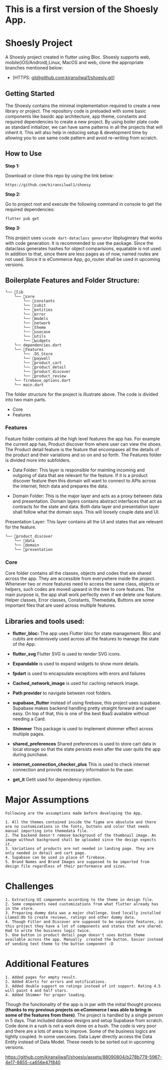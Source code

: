 # This is a first version of the Shoesly App.

# Shoesly Project

A Shoesly project created in flutter using Bloc. Shoesly supports web, mobile(iOS/Android),Linux, MacOS and web, clone the appropriate branches mentioned below:

* [HTTPS: [git@github.com:kiransilwal1/shoesly.git](https://github.com/kiransilwal1/shoesly.git)]

## Getting Started

The Shoesly contains the minimal implementation required to create a new library or project. The repository code is preloaded with some basic components like basidc app architecture, app theme, constants and required dependencies to create a new project. By using boiler plate code as standard initializer, we can have same patterns in all the projects that will inherit it. This will also help in reducing setup & development time by allowing you to use same code pattern and avoid re-writing from scratch.

## How to Use 

**Step 1:**

Download or clone this repo by using the link below:

```
https://github.com/kiransilwal1/shoesy
```

**Step 2:**

Go to project root and execute the following command in console to get the required dependencies: 

```
flutter pub get 
```

**Step 3:**

This project uses `vscode dart-dataclass generator` libpluginrary that works with code generation. It is recommended to use the package. Since the dataclass generates hashes for object comparisions, equatable is not used.
In addition to that, since there are less pages as of now, named routes are not used. Since it is eCommerce App, go_router shall be used in upcoming versions. 



## Boilerplate Features and Folder Structure:

```
└── 📁lib 
    └── 📁core 
        └── 📁constants
        └── 📁cubit 
        └── 📁entities
        └── 📁error
        └── 📁models
        └── 📁network
        └── 📁theme
        └── 📁usecase
        └── 📁utils
        └── 📁widgets
    └── dependencies.dart
    └── 📁features
        └── .DS_Store
        └── 📁paywall
        └── 📁product_cart
        └── 📁product_detail
        └── 📁product_discover
        └── 📁product_review
    └── firebase_options.dart
    └── main.dart
```

The folder structure for the project is illustrate above. The code is divided into two main parts.

* Core
* Features

### Features

Feature folder contains all the high level features the app has. For example the current app has, Product discover from where user can view the shoes. The Product detail feature is the feature that encompases all the details of the product and their variations and so on and so forth. The Features folder is divided more into subfolders.

* Data Folder: This layer is responsible for mainting incoming and outgoing of data that are relevant for the feature. If it is a product discover feature then this domain will want to connect to APIs across the internet, fetch data and prepares the data.

* Domain Folder: This is the major layer and acts as a proxy between data and presentation. Domain layers contains abstract interfaces that act as contracts for the state and data. Both data layer and presentation layer shall follow what the domain says. This will loosely couple data and UI. 

Presentation Layer: This layer contains all the UI and states that are relevant for the feature. 

```
└── 📁product_discover
    └── 📁data
    └── 📁domain
    └── 📁presentation
```


### Core

Core folder contains all the classes, objects and codes that are shared across the app. They are accessible from everywhere inside the project. Whenever two or more features need to access the same class, objects or helpers, such codes are moved upward in the tree to core features. The main purpose is, the app shall work perfectly even if we delete one feature. Helper classes, Error classes, Constants, Themedata, Buttons are some important files that are used across multiple features.


## Libraries and tools used:



  * **flutter_bloc:** The app uses Flutter bloc for state management. Bloc and cubits are extenisvely used across all the features to manage the state of the App. 
  
  * **flutter_svg** Flutter SVG is used to render SVG icons.

  * **Expandable** is used to expand widgets to show more details.

  * **fpdart** is used to encapsulate exceptions with erors and failures

  * **Cached_network_image** is used for caching network image.

  * **Path provider** to navigate between root folders.

  * **supabase_flutter** instead of using firebase, this project uses supabase. Supabase makes backend handling pretty straight forward and super easy. On top of that, this is one of the best BaaS available without needing a Card.

  * **Shimmer** This package is used to implement shimmer effect across multiple pages.

  * **shared_preferences** Shared preferences is used to store cart data in local storage so that the state persists even after the user quits the app during purchase.

  * **internet_connection_checker_plus** This is used to check internet connection and provide necessary information to the user.

  * **get_it** Getit used for dependency injection.


  # Major Assumptions

    Following are the assumptions made before developing the App.

    1. All the themes contained inside the figma are absolute and there are no customizations in the fonts, buttons and color that needs manual importing into themedata file.
    2. The backend doesn't remove background of the thumbnail image. An image without background shall be uploaded since the design expects it.
    3. Variations of products are not needed in landing page. They are only needed in detail and cart page.
    4. Supabase can be used in place of firebase.
    5. Brand Names and Brand Images are supposed to be imported from design file regardless of their performance and sizes.

  # Challenges

    1. Extracting UI components according to the theme in design file.
    2. Some components need customizations from what flutter already has in the store.
    3. Preparing dummy data was a major challenge. Used locally installed Llama3:8b to create reviews, ratings and other dummy data.
    4. Though Fitler and Discover are supposed to be separate features, in this project they have a lot of components and states that are shared. Had to write the business logic twice.
    5. One button in product detail page doesn't uses button theme available across the app. Manually  created the button. Easier instead of sending text theme to the button component :D
    


# Additional Features

    1. Added pages for empty result.
    2. Added Alerts for errors and notifications.
    3. Added double support on ratings instead of int support. Rating 4.5 will paint 4 and half stars.
    4. Added Shimmer for proper loading.

Though the functionality of the app is in par with the initial thought process **(thanks to my previous projects on eCommerce I was able to bring in some of the features from there)**. The project is handled by a single person in 5 days. That included databse designs and setup Supabase from scratch. Code done in a rush is not a work done on a hush. The code is very poor and there are a lots of areas to improve. Some of the business logics are tightly coupled. In some usecases. Data Layer directly access the Data Entity instead of Data Model. These needs to be sorted out in upcoming versions.


https://github.com/kiransilwal1/shoesly/assets/88090804/b278b779-5967-4e17-8855-ca656e47f840


